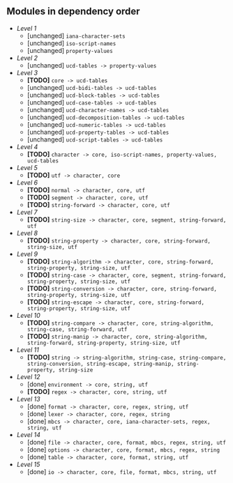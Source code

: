 ## Modules in dependency order ##

* _Level 1_
    * [unchanged] `iana-character-sets`
    * [unchanged] `iso-script-names`
    * [unchanged] `property-values`
* _Level 2_
    * [unchanged] `ucd-tables -> property-values`
* _Level 3_
    * **[TODO]** `core -> ucd-tables`
    * [unchanged] `ucd-bidi-tables -> ucd-tables`
    * [unchanged] `ucd-block-tables -> ucd-tables`
    * [unchanged] `ucd-case-tables -> ucd-tables`
    * [unchanged] `ucd-character-names -> ucd-tables`
    * [unchanged] `ucd-decomposition-tables -> ucd-tables`
    * [unchanged] `ucd-numeric-tables -> ucd-tables`
    * [unchanged] `ucd-property-tables -> ucd-tables`
    * [unchanged] `ucd-script-tables -> ucd-tables`
* _Level 4_
    * **[TODO]** `character -> core, iso-script-names, property-values, ucd-tables`
* _Level 5_
    * **[TODO]** `utf -> character, core`
* _Level 6_
    * **[TODO]** `normal -> character, core, utf`
    * **[TODO]** `segment -> character, core, utf`
    * **[TODO]** `string-forward -> character, core, utf`
* _Level 7_
    * **[TODO]** `string-size -> character, core, segment, string-forward, utf`
* _Level 8_
    * **[TODO]** `string-property -> character, core, string-forward, string-size, utf`
* _Level 9_
    * **[TODO]** `string-algorithm -> character, core, string-forward, string-property, string-size, utf`
    * **[TODO]** `string-case -> character, core, segment, string-forward, string-property, string-size, utf`
    * **[TODO]** `string-conversion -> character, core, string-forward, string-property, string-size, utf`
    * **[TODO]** `string-escape -> character, core, string-forward, string-property, string-size, utf`
* _Level 10_
    * **[TODO]** `string-compare -> character, core, string-algorithm, string-case, string-forward, utf`
    * **[TODO]** `string-manip -> character, core, string-algorithm, string-forward, string-property, string-size, utf`
* _Level 11_
    * **[TODO]** `string -> string-algorithm, string-case, string-compare, string-conversion, string-escape, string-manip, string-property, string-size`
* _Level 12_
    * [done] `environment -> core, string, utf`
    * **[TODO]** `regex -> character, core, string, utf`
* _Level 13_
    * [done] `format -> character, core, regex, string, utf`
    * [done] `lexer -> character, core, regex, string`
    * [done] `mbcs -> character, core, iana-character-sets, regex, string, utf`
* _Level 14_
    * [done] `file -> character, core, format, mbcs, regex, string, utf`
    * [done] `options -> character, core, format, mbcs, regex, string`
    * [done] `table -> character, core, format, string, utf`
* _Level 15_
    * [done] `io -> character, core, file, format, mbcs, string, utf`
